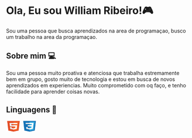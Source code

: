  # Ola, Eu sou William Ribeiro!🎮
Sou uma pessoa que busca aprendizados na area de programaçao, busco um trabalho na area 
da programaçao.

## Sobre mim 💻
Sou uma pessoa muito proativa e atenciosa que trabalha estremamente bem em grupo,
gosto muito de tecnologia e estou em busca de novos aprendizados em experiencias.
Muito comprometido com oq faço, e tenho facilidade para aprender coisas novas.

## Linguagens 👋
<div>
  <img align="center" alt="William-HTML" height="30" width="40" src="https://raw.githubusercontent.com/devicons/devicon/master/icons/html5/html5-original.svg">
  <img align="center" alt="William-CSS" height="30" width="40" src="https://raw.githubusercontent.com/devicons/devicon/master/icons/css3/css3-original.svg">
</div>
